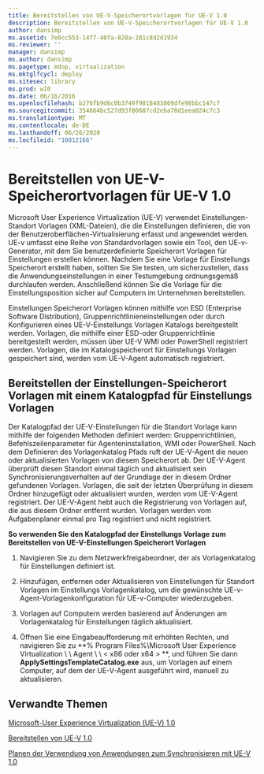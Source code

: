 ```yaml
---
title: Bereitstellen von UE-V-Speicherortvorlagen für UE-V 1.0
description: Bereitstellen von UE-V-Speicherortvorlagen für UE-V 1.0
author: dansimp
ms.assetid: 7e0cc553-14f7-40fa-828a-281c8d2d1934
ms.reviewer: ''
manager: dansimp
ms.author: dansimp
ms.pagetype: mdop, virtualization
ms.mktglfcycl: deploy
ms.sitesec: library
ms.prod: w10
ms.date: 06/16/2016
ms.openlocfilehash: b276fb9d6c0b3749f9818483869dfe98bbc147c7
ms.sourcegitcommit: 354664bc527d93f80687cd2eba70d1eea024c7c3
ms.translationtype: MT
ms.contentlocale: de-DE
ms.lasthandoff: 06/26/2020
ms.locfileid: "10812166"
---
```

# Bereitstellen von UE-V-Speicherortvorlagen für UE-V 1.0


Microsoft User Experience Virtualization (UE-V) verwendet Einstellungen-Standort Vorlagen (XML-Dateien), die die Einstellungen definieren, die von der Benutzeroberflächen-Virtualisierung erfasst und angewendet werden. UE-v umfasst eine Reihe von Standardvorlagen sowie ein Tool, den UE-v-Generator, mit dem Sie benutzerdefinierte Speicherort Vorlagen für Einstellungen erstellen können. Nachdem Sie eine Vorlage für Einstellungs Speicherort erstellt haben, sollten Sie Sie testen, um sicherzustellen, dass die Anwendungseinstellungen in einer Testumgebung ordnungsgemäß durchlaufen werden. Anschließend können Sie die Vorlage für die Einstellungsposition sicher auf Computern im Unternehmen bereitstellen.

Einstellungen Speicherort Vorlagen können mithilfe von ESD (Enterprise Software Distribution), Gruppenrichtlinieneinstellungen oder durch Konfigurieren eines UE-V-Einstellungs Vorlagen Katalogs bereitgestellt werden. Vorlagen, die mithilfe einer ESD-oder Gruppenrichtlinie bereitgestellt werden, müssen über UE-V WMI oder PowerShell registriert werden. Vorlagen, die im Katalogspeicherort für Einstellungs Vorlagen gespeichert sind, werden vom UE-V-Agent automatisch registriert.

## Bereitstellen der Einstellungen-Speicherort Vorlagen mit einem Katalogpfad für Einstellungs Vorlagen


Der Katalogpfad der UE-V-Einstellungen für die Standort Vorlage kann mithilfe der folgenden Methoden definiert werden: Gruppenrichtlinien, Befehlszeilenparameter für Agenteninstallation, WMI oder PowerShell. Nach dem Definieren des Vorlagenkatalog Pfads ruft der UE-V-Agent die neuen oder aktualisierten Vorlagen von diesem Speicherort ab. Der UE-V-Agent überprüft diesen Standort einmal täglich und aktualisiert sein Synchronisierungsverhalten auf der Grundlage der in diesem Ordner gefundenen Vorlagen. Vorlagen, die seit der letzten Überprüfung in diesem Ordner hinzugefügt oder aktualisiert wurden, werden vom UE-V-Agent registriert. Der UE-V-Agent hebt auch die Registrierung von Vorlagen auf, die aus diesem Ordner entfernt wurden. Vorlagen werden vom Aufgabenplaner einmal pro Tag registriert und nicht registriert.

**So verwenden Sie den Katalogpfad der Einstellungs Vorlage zum Bereitstellen von UE-V-Einstellungen Speicherort Vorlagen**

1.  Navigieren Sie zu dem Netzwerkfreigabeordner, der als Vorlagenkatalog für Einstellungen definiert ist.

2.  Hinzufügen, entfernen oder Aktualisieren von Einstellungen für Standort Vorlagen im Einstellungs Vorlagenkatalog, um die gewünschte UE-v-Agent-Vorlagenkonfiguration für UE-v-Computer wiederzugeben.

3.  Vorlagen auf Computern werden basierend auf Änderungen am Vorlagenkatalog für Einstellungen täglich aktualisiert.

4.  Öffnen Sie eine Eingabeaufforderung mit erhöhten Rechten, und navigieren Sie zu **% Program Files%\\Microsoft User Experience Virtualization \ \ Agent \ \ &lt; x86 oder x64 &gt; **, und führen Sie dann **ApplySettingsTemplateCatalog.exe** aus, um Vorlagen auf einem Computer, auf dem der UE-V-Agent ausgeführt wird, manuell zu aktualisieren.

## Verwandte Themen


[Microsoft-User Experience Virtualization (UE-V) 1.0](index.md)

[Bereitstellen von UE-V 1.0](deploying-ue-v-10.md)

[Planen der Verwendung von Anwendungen zum Synchronisieren mit UE-V 1.0](planning-which-applications-to-synchronize-with-ue-v-10.md)

 

 





